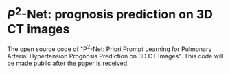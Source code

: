 # $P^2$-Net: prognosis prediction on 3D CT images
The open source code of  "P$^2$-Net: Priori Prompt Learning for Pulmonary Arterial Hypertension Prognosis Prediction on 3D CT Images". This code will be made public after the paper is received.
